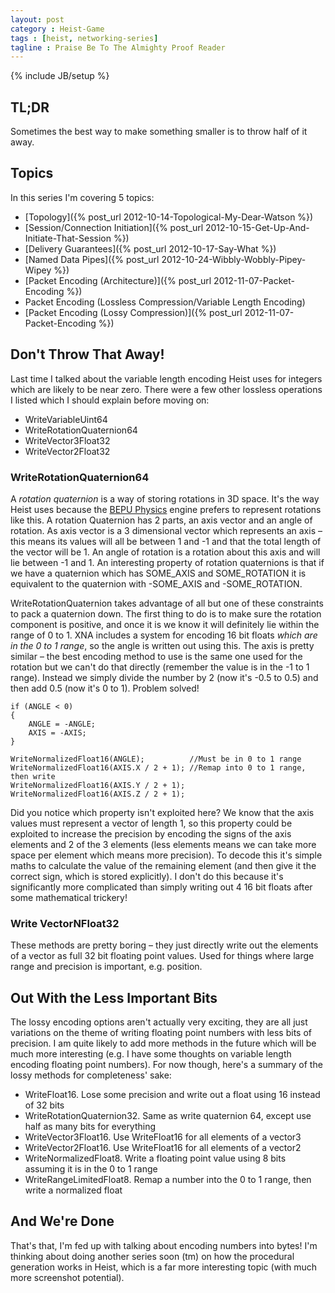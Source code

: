 ```yaml
---
layout: post
category : Heist-Game
tags : [heist, networking-series]
tagline : Praise Be To The Almighty Proof Reader
---
```

{% include JB/setup %}


## TL;DR

Sometimes the best way to make something smaller is to throw half of it away.

## Topics

In this series I'm covering 5 topics:

 - [Topology]({% post_url 2012-10-14-Topological-My-Dear-Watson %})
 - [Session/Connection Initiation]({% post_url 2012-10-15-Get-Up-And-Initiate-That-Session %})
 - [Delivery Guarantees]({% post_url 2012-10-17-Say-What %})
 - [Named Data Pipes]({% post_url 2012-10-24-Wibbly-Wobbly-Pipey-Wipey %})
 - [Packet Encoding (Architecture)]({% post_url 2012-11-07-Packet-Encoding %})
 - Packet Encoding (Lossless Compression/Variable Length Encoding)
 - [Packet Encoding (Lossy Compression)]({% post_url 2012-11-07-Packet-Encoding %})

## Don't Throw That Away!

Last time I talked about the variable length encoding Heist uses for integers which are likely to be near zero. There were a few other lossless operations I listed which I should explain before moving on:

 - WriteVariableUint64
 - WriteRotationQuaternion64
 - WriteVector3Float32
 - WriteVector2Float32
 
### WriteRotationQuaternion64

A _rotation quaternion_ is a way of storing rotations in 3D space. It's the way Heist uses because the [BEPU Physics](http://bepuphysics.codeplex.com/) engine prefers to represent rotations like this. A rotation Quaternion has 2 parts, an axis vector and an angle of rotation. As axis vector is a 3 dimensional vector which represents an axis – this means its values will all be between 1 and -1 and that the total length of the vector will be 1. An angle of rotation is a rotation about this axis and will lie between -1 and 1. An interesting property of rotation quaternions is that if we have a quaternion which has SOME_AXIS and SOME_ROTATION it is equivalent to the quaternion with -SOME_AXIS and -SOME_ROTATION.

WriteRotationQuaternion takes advantage of all but one of these constraints to pack a quaternion down. The first thing to do is to make sure the rotation component is positive, and once it is we know it will definitely lie within the range of 0 to 1. XNA includes a system for encoding 16 bit floats *which are in the 0 to 1 range*, so the angle is written out using this. The axis is pretty similar – the best encoding method to use is the same one used for the rotation but we can't do that directly (remember the value is in the -1 to 1 range). Instead we simply divide the number by 2 (now it's -0.5 to 0.5) and then add 0.5 (now it's 0 to 1). Problem solved!

    if (ANGLE < 0)
    {
        ANGLE = -ANGLE;
        AXIS = -AXIS;
    }
    
    WriteNormalizedFloat16(ANGLE);          //Must be in 0 to 1 range
    WriteNormalizedFloat16(AXIS.X / 2 + 1); //Remap into 0 to 1 range, then write
    WriteNormalizedFloat16(AXIS.Y / 2 + 1);
    WriteNormalizedFloat16(AXIS.Z / 2 + 1);

Did you notice which property isn't exploited here? We know that the axis values must represent a vector of length 1, so this property could be exploited to increase the precision by encoding the signs of the axis elements and 2 of the 3 elements (less elements means we can take more space per element which means more precision). To decode this it's simple maths to calculate the value of the remaining element (and then give it the correct sign, which is stored explicitly). I don't do this because it's significantly more complicated than simply writing out 4 16 bit floats after some mathematical trickery!

### Write VectorNFloat32

These methods are pretty boring – they just directly write out the elements of a vector as full 32 bit floating point values. Used for things where large range and precision is important, e.g. position.

## Out With the Less Important Bits

The lossy encoding options aren't actually very exciting, they are all just variations on the theme of writing floating point numbers with less bits of precision. I am quite likely to add more methods in the future which will be much more interesting (e.g. I have some thoughts on variable length encoding floating point numbers). For now though, here's a summary of the lossy methods for completeness' sake:

 - WriteFloat16. Lose some precision and write out a float using 16 instead of 32 bits
 - WriteRotationQuaternion32. Same as write quaternion 64, except use half as many bits for everything
 - WriteVector3Float16. Use WriteFloat16 for all elements of a vector3
 - WriteVector2Float16. Use WriteFloat16 for all elements of a vector2
 - WriteNormalizedFloat8. Write a floating point value using 8 bits assuming it is in the 0 to 1 range
 - WriteRangeLimitedFloat8. Remap a number into the 0 to 1 range, then write a normalized float
 
## And We're Done

That's that, I'm fed up with talking about encoding numbers into bytes! I'm thinking about doing another series soon (tm) on how the procedural generation works in Heist, which is a far more interesting topic (with much more screenshot potential).